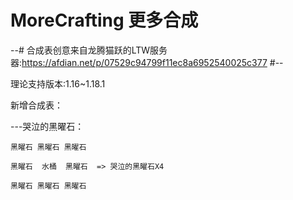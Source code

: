 # MoreCrafting 更多合成

--# 合成表创意来自龙腾猫跃的LTW服务器:https://afdian.net/p/07529c94799f11ec8a6952540025c377 #--

理论支持版本:1.16~1.18.1

新增合成表：

---哭泣的黑曜石：
  
    黑曜石 黑曜石 黑曜石
    
    黑曜石  水桶  黑曜石  => 哭泣的黑曜石X4
    
    黑曜石 黑曜石 黑曜石
